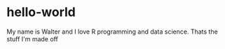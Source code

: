 # hello-world
My name is Walter and I love R programming and data science. Thats the stuff I'm made off
